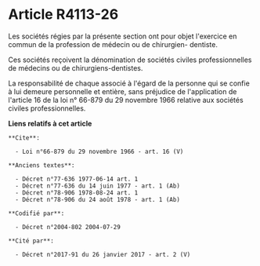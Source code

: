 # Article R4113-26

Les sociétés régies par la présente section ont pour objet l'exercice en commun de la profession de médecin ou de chirurgien-
dentiste.

Ces sociétés reçoivent la dénomination de sociétés civiles professionnelles de médecins ou de chirurgiens-dentistes.

La responsabilité de chaque associé à l'égard de la personne qui se confie à lui demeure personnelle et entière, sans
préjudice de l'application de l'article 16 de la loi n° 66-879 du 29 novembre 1966 relative aux sociétés civiles
professionnelles.

**Liens relatifs à cet article**

	**Cite**:

	  - Loi n°66-879 du 29 novembre 1966 - art. 16 (V)

	**Anciens textes**:

	  - Décret n°77-636 1977-06-14 art. 1
	  - Décret n°77-636 du 14 juin 1977 - art. 1 (Ab)
	  - Décret n°78-906 1978-08-24 art. 1
	  - Décret n°78-906 du 24 août 1978 - art. 1 (Ab)

	**Codifié par**:

	  - Décret n°2004-802 2004-07-29

	**Cité par**:

	  - Décret n°2017-91 du 26 janvier 2017 - art. 2 (V)
